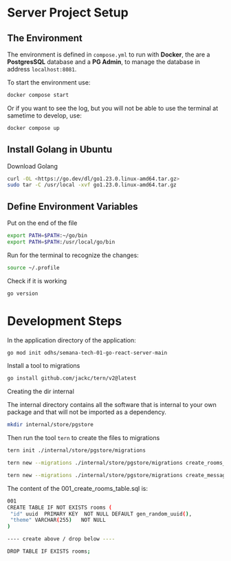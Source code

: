 # Server Project Setup

## The Environment

The environment is defined in `compose.yml` to run with **Docker**, the are a **PostgresSQL** database and a **PG Admin**, to manage the database in address `localhost:8081`.

To start the environment use:

```sh
docker compose start
```

Or if you want to see the log, but you will not be able to use the terminal at sametime to develop, use:

```sh
docker compose up
```

## Install Golang in Ubuntu

Download Golang

```sh
curl -OL <https://go.dev/dl/go1.23.0.linux-amd64.tar.gz>
sudo tar -C /usr/local -xvf go1.23.0.linux-amd64.tar.gz
```

## Define Environment Variables

Put on the end of the file

```sh
export PATH=$PATH:~/go/bin
export PATH=$PATH:/usr/local/go/bin
```

Run for the terminal to recognize the changes:

```sh
source ~/.profile
```

Check if it is working

```sh
go version
```

# Development Steps

In the application directory of the application:

```sh
go mod init odhs/semana-tech-01-go-react-server-main
```

Install a tool to migrations

```sh
go install github.com/jackc/tern/v2@latest
```

Creating the dir internal

The internal directory contains all the software that is internal to your own package and that will not be imported as a dependency.

```sh
mkdir internal/store/pgstore
```

Then run the tool `tern` to create the files to migrations

```sh
tern init ./internal/store/pgstore/migrations

tern new --migrations ./internal/store/pgstore/migrations create_rooms_table

tern new --migrations ./internal/store/pgstore/migrations create_messages_table
```

The content of the 001_create_rooms_table.sql is:

```sh
001 
CREATE TABLE IF NOT EXISTS rooms (
 "id" uuid  PRIMARY KEY  NOT NULL DEFAULT gen_random_uuid(),
 "theme" VARCHAR(255)   NOT NULL
)

---- create above / drop below ----

DROP TABLE IF EXISTS rooms;
```
